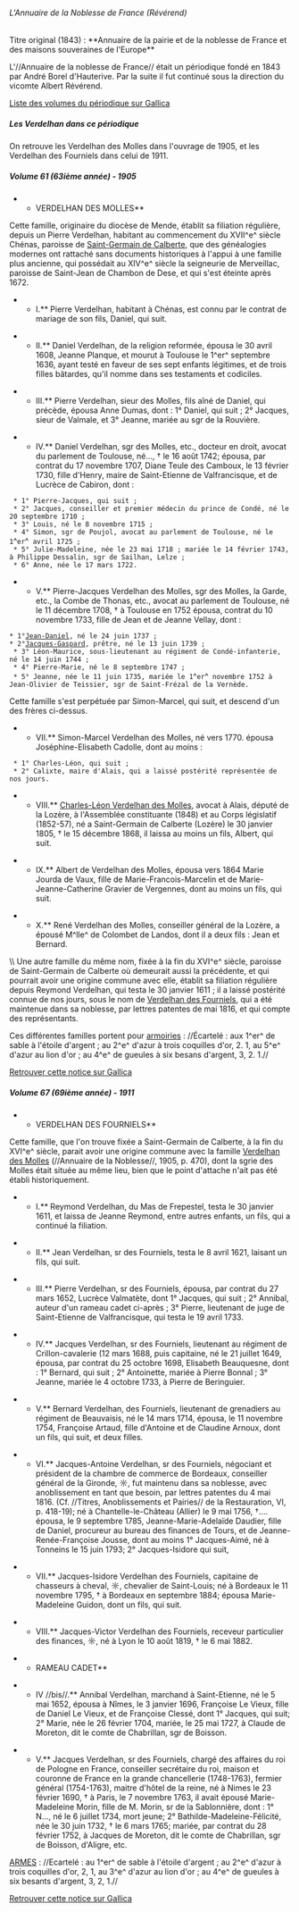 ###### L\'Annuaire de la Noblesse de France (Révérend)

Titre original (1843) : \*\*Annuaire de la pairie et de la noblesse de
France et des maisons souveraines de l\'Europe\*\*

L\'//Annuaire de la noblesse de France// était un périodique fondé en
1843 par André Borel d\'Hauterive. Par la suite il fut continué sous la
direction du vicomte Albert Révérend.

[Liste des volumes du périodique sur
Gallica](http://gallica.bnf.fr/ark:/12148/cb326964979/date.r=verdelhan.langfr)

##### Les Verdelhan dans ce périodique

On retrouve les Verdelhan des Molles dans l\'ouvrage de 1905, et les
Verdelhan des Fourniels dans celui de 1911.

##### Volume 61 (63ième année) - 1905

-   -   VERDELHAN DES MOLLES\*\*

Cette famille, originaire du diocèse de Mende, établit sa filiation
régulière, depuis un Pierre Verdelhan, habitant au commencement du
XVII^e^ siècle Chénas, paroisse de [Saint-Germain de
Calberte](Liste_des_propriétés_notables), que des généalogies
modernes ont rattaché sans documents historiques à l\'appui à une
famille plus ancienne, qui possédait au XIV^e^ siècle la seigneurie de
Merveillac, paroisse de Saint-Jean de Chambon de Dese, et qui s\'est
éteinte après 1672.

-   -   I.\*\* Pierre Verdelhan, habitant à Chénas, est connu par le
        contrat de mariage de son fils, Daniel, qui suit.

<!-- -->

-   -   II.\*\* Daniel Verdelhan, de la religion reformée, épousa le 30
        avril 1608, Jeanne Planque, et mourut à Toulouse le 1^er^
        septembre 1636, ayant testé en faveur de ses sept enfants
        légitimes, et de trois filles bâtardes, qu\'il nomme dans ses
        testaments et codiciles.

<!-- -->

-   -   III.\*\* Pierre Verdelhan, sieur des Molles, fils aîné de
        Daniel, qui précède, épousa Anne Dumas, dont : 1° Daniel, qui
        suit ; 2° Jacques, sieur de Valmale, et 3° Jeanne, mariée au sgr
        de la Rouvière.

<!-- -->

-   -   IV.\*\* Daniel Verdelhan, sgr des Molles, etc., docteur en
        droit, avocat du parlement de Toulouse, né\..., † le 16 août
        1742; épousa, par contrat du 17 novembre 1707, Diane Teule des
        Camboux, le 13 février 1730, fille d\'Henry, maire de
        Saint-Etienne de Valfrancisque, et de Lucrèce de Cabiron, dont :

` * 1° Pierre-Jacques, qui suit ;`\
` * 2° Jacques, conseiller et premier médecin du prince de Condé, né le 20 septembre 1710 ;`\
` * 3° Louis, né le 8 novembre 1715 ;`\
` * 4° Simon, sgr de Poujol, avocat au parlement de Toulouse, né le 1`^`er`^` avril 1725 ;`\
` * 5° Julie-Madeleine, née le 23 mai 1718 ; mariée le 14 février 1743, à Philippe Dessalin, sgr de Sailhan, Lelze ;`\
` * 6° Anne, née le 17 mars 1722.`

-   -   V.\*\* Pierre-Jacques Verdelhan des Molles, sgr des Molles, la
        Garde, etc., la Combe de Thonas, etc., avocat au parlement de
        Toulouse, né le 11 décembre 1708, † à Toulouse en 1752 épousa,
        contrat du 10 novembre 1733, fille de Jean et de Jeanne Vellay,
        dont :

` * 1° `[`Jean-Daniel`](Jean-Daniel_Verdelhan_des_Molles_(1737-1822))`, né le 24 juin 1737 ;`\
` * 2° `[`Jacques-Gaspard`](Jacques-Gaspard_Verdelhan_des_Molles_(1739-1794))`, prêtre, né le 13 juin 1739 ;`\
` * 3° Léon-Maurice, sous-lieutenant au régiment de Condé-infanterie, né le 14 juin 1744 ;`\
` * 4° Pierre-Marie, né le 8 septembre 1747 ;`\
` * 5° Jeanne, née le 11 juin 1735, mariée le 1`^`er`^` novembre 1752 à Jean-Olivier de Teissier, sgr de Saint-Frézal de la Vernède.`

Cette famille s\'est perpétuée par Simon-Marcel, qui suit, et descend
d\'un des frères ci-dessus.

-   -   VII.\*\* Simon-Marcel Verdelhan des Molles, né vers 1770. épousa
        Joséphine-Elisabeth Cadolle, dont au moins :

` * 1° Charles-Léon, qui suit ;`\
` * 2° Calixte, maire d'Alais, qui a laissé postérité représentée de nos jours.`

-   -   VIII.\*\* [Charles-Léon Verdelhan des
        Molles](Charles-Léon_Verdelhan_des_Molles_(1805-1868)),
        avocat à Alais, député de la Lozère, à l\'Assemblée
        constituante (1848) et au Corps législatif (1852-57), né a
        Saint-Germain de Calberte (Lozère) le 30 janvier 1805, † le 15
        décembre 1868, il laissa au moins un fils, Albert, qui suit.

<!-- -->

-   -   IX.\*\* Albert de Verdelhan des Molles, épousa vers 1864 Marie
        Jourda de Vaux, fille de Marie-Francois-Marcelin et de
        Marie-Jeanne-Catherine Gravier de Vergennes, dont au moins un
        fils, qui suit.

<!-- -->

-   -   X.\*\* René Verdelhan des Molles, conseiller général de la
        Lozère, a épousé M^lle^ de Colombet de Landos, dont il a deux
        fils : Jean et Bernard.

\\\\ Une autre famille du même nom, fixée à la fin du XVI^e^ siècle,
paroisse de Saint-Germain de Calberte où demeurait aussi la précédente,
et qui pourrait avoir une origine commune avec elle, établit sa
filiation régulière depuis Reymond Verdelhan, qui testa le 30 janvier
1611 ; il a laissé postérité connue de nos jours, sous le nom de
[Verdelhan des
Fourniels](Annuaire_de_la_Noblesse_de_France_(Révérend)#Volume_67_(69ième_année)_-_1911),
qui a été maintenue dans sa noblesse, par lettres patentes de mai 1816,
et qui compte des représentants.

Ces différentes familles portent pour
[armoiries](Armoiries_des_Verdelhan) : //Écartelé : aux 1^er^
de sable à l\'étoile d\'argent ; au 2^e^ d\'azur à trois coquilles
d\'or, 2. 1, au 5^e^ d\'azur au lion d\'or ; au 4^e^ de gueules à six
besans d\'argent, 3, 2. 1.//

[Retrouver cette notice sur
Gallica](http://gallica.bnf.fr/ark:/12148/bpt6k366329.image.r=verdelhan.f277.langFR)

##### Volume 67 (69ième année) - 1911

-   -   VERDELHAN DES FOURNIELS\*\*

Cette famille, que l\'on trouve fixée a Saint-Germain de Calberte, à la
fin du XVI^e^ siècle, parait avoir une origine commune avec la famille
[Verdelhan des
Molles](Annuaire_de_la_Noblesse_de_France_(Révérend)#Volume_61_(63ième_année)_-_1905)
(//Annuaire de la Noblesse//, 1905, p. 470), dont la sgrie des Molles
était située au même lieu, bien que le point d\'attache n\'ait pas été
établi historiquement.

-   -   I.\*\* Reymond Verdelhan, du Mas de Frepestel, testa le 30
        janvier 1611, et laissa de Jeanne Reymond, entre autres enfants,
        un fils, qui a continué la filiation.

<!-- -->

-   -   II.\*\* Jean Verdelhan, sr des Fourniels, testa le 8 avril 1621,
        laisant un fils, qui suit.

<!-- -->

-   -   III.\*\* Pierre Verdelhan, sr des Fourniels, épousa, par contrat
        du 27 mars 1652, Lucrèce Valmatète, dont 1° Jacques, qui suit ;
        2° Annibal, auteur d\'un rameau cadet ci-après ; 3° Pierre,
        lieutenant de juge de Saint-Etienne de Valfrancisque, qui testa
        le 19 avril 1733.

<!-- -->

-   -   IV.\*\* Jacques Verdelhan, sr des Fourniels, lieutenant au
        régiment de Crillon-cavalerie (12 mars 1688, puis capitaine, né
        le 21 juillet 1649, épousa, par contrat du 25 octobre 1698,
        Elisabeth Beauquesne, dont : 1° Bernard, qui suit ; 2°
        Antoinette, mariée à Pierre Bonnal ; 3° Jeanne, mariée le 4
        octobre 1733, à Pierre de Beringuier.

<!-- -->

-   -   V.\*\* Bernard Verdelhan, des Fourniels, lieutenant de
        grenadiers au régiment de Beauvaisis, né le 14 mars 1714,
        épousa, le 11 novembre 1754, Françoise Artaud, fille d\'Antoine
        et de Claudine Arnoux, dont un fils, qui suit, et deux filles.

<!-- -->

-   -   VI.\*\* Jacques-Antoine Verdelhan, sr des Fourniels, négociant
        et président de la chambre de commerce de Bordeaux, conseiller
        général de la Gironde, ☼, fut maintenu dans sa noblesse, avec
        anoblissement en tant que besoin, par lettres patentes du 4
        mai 1816. (Cf. //Titres, Anoblissements et Pairies// de la
        Restauration, VI, p. 418-19); né à Chantelle-le-Château (Allier)
        le 9 mai 1756, †\.... épousa, le 9 septembre 1785,
        Jeanne-Marie-Adelaïde Daudier, fille de Daniel, procureur au
        bureau des finances de Tours, et de Jeanne-Renée-Françoise
        Jousse, dont au moins 1° Jacques-Aimé, né à Tonneins le 15 juin
        1793; 2° Jacques-Isidore qui suit,

<!-- -->

-   -   VII.\*\* Jacques-Isidore Verdelhan des Fourniels, capitaine de
        chasseurs à cheval, ☼, chevalier de Saint-Louis; né à Bordeaux
        le 11 novembre 1795, † à Bordeaux en septembre 1884; épousa
        Marie-Madeleine Guidon, dont un fils, qui suit.

<!-- -->

-   -   VIII.\*\* Jacques-Victor Verdelhan des Fourniels, receveur
        particulier des finances, ☼, né à Lyon le 10 août 1819, † le 6
        mai 1882.

<!-- -->

-   -   RAMEAU CADET\*\*

<!-- -->

-   -   IV //bis//.\*\* Annibal Verdelhan, marchand à Saint-Etienne, né
        le 5 mai 1652, épousa à Nîmes, le 3 janvier 1696, Françoise Le
        Vieux, fille de Daniel Le Vieux, et de Françoise Clessé, dont 1°
        Jacques, qui suit; 2° Marie, née le 26 février 1704, mariée, le
        25 mai 1727, à Claude de Moreton, dit le comte de Chabrillan,
        sgr de Boisson.

<!-- -->

-   -   V.\*\* Jacques Verdelhan, sr des Fourniels, chargé des affaires
        du roi de Pologne en France, conseiller secrétaire du roi,
        maison et couronne de France en la grande chancellerie
        (1748-1763), fermier général (1754-1763), maitre d\'hôtel de la
        reine, né à Nimes le 23 février 1690, † à Paris, le 7 novembre
        1763, il avait épousé Marie-Madeleine Morin, fille de M. Morin,
        sr de la Sablonnière, dont : 1° N\..., né le 6 juillet 1734,
        mort jeune; 2° Bathilde-Madeleine-Félicité, née le 30 juin 1732,
        † le 6 mars 1765; mariée, par contrat du 28 février 1752, à
        Jacques de Moreton, dit le comte de Chabrillan, sgr de Boisson,
        d\'Aligre, etc.

[ARMES](Armoiries_des_Verdelhan) : //Ecartelé : au 1^er^ de
sable à l\'étoile d\'argent ; au 2^e^ d\'azur à trois coquilles d\'or,
2, 1, au 3^e^ d\'azur au lion d\'or ; au 4^e^ de gueules à six besants
d\'argent, 3, 2, 1.//

[Retrouver cette notice sur
Gallica](http://gallica.bnf.fr/ark:/12148/bpt6k36638c.image.r=verdelhan.f242.langFR)
